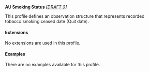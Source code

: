 **AU Smoking Status** *[[DRAFT 0](guidance.html)]*

This profile defines an observation structure that represents recorded tobacco smoking ceased date (Quit date).


#### Extensions
No extensions are used in this profile.


#### Examples

There are no examples available for this profile.

